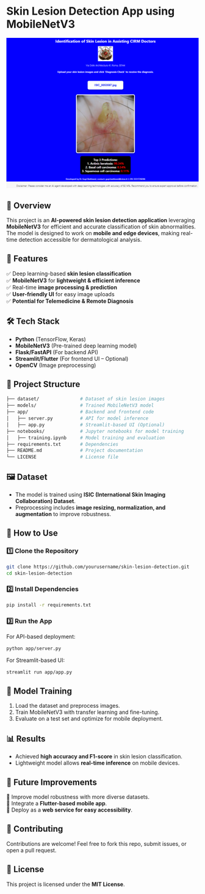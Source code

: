 # **Skin Lesion Detection App using MobileNetV3**  

![Skin Lesion Detection](https://raw.githubusercontent.com/gopibattineni/skl/main/Skin%20lesion.png)


## **📌 Overview**  
This project is an **AI-powered skin lesion detection application** leveraging **MobileNetV3** for efficient and accurate classification of skin abnormalities. The model is designed to work on **mobile and edge devices**, making real-time detection accessible for dermatological analysis.  

## **🚀 Features**  
✅ Deep learning-based **skin lesion classification**  
✅ **MobileNetV3** for **lightweight & efficient inference**  
✅ Real-time **image processing & prediction**  
✅ **User-friendly UI** for easy image uploads  
✅ **Potential for Telemedicine & Remote Diagnosis**  

## **🛠️ Tech Stack**  
- **Python** (TensorFlow, Keras)  
- **MobileNetV3** (Pre-trained deep learning model)  
- **Flask/FastAPI** (For backend API)  
- **Streamlit/Flutter** (For frontend UI – Optional)  
- **OpenCV** (Image preprocessing)  

## **📂 Project Structure**  
```bash
├── dataset/               # Dataset of skin lesion images
├── models/                # Trained MobileNetV3 model
├── app/                   # Backend and frontend code
│   ├── server.py          # API for model inference
│   ├── app.py             # Streamlit-based UI (Optional)
├── notebooks/             # Jupyter notebooks for model training
│   ├── training.ipynb     # Model training and evaluation
├── requirements.txt       # Dependencies
├── README.md              # Project documentation
└── LICENSE                # License file
```  

## **🖼️ Dataset**  
- The model is trained using **ISIC (International Skin Imaging Collaboration) Dataset**.  
- Preprocessing includes **image resizing, normalization, and augmentation** to improve robustness.  

## **📖 How to Use**  
### **1️⃣ Clone the Repository**  
```bash
git clone https://github.com/yourusername/skin-lesion-detection.git
cd skin-lesion-detection
```
### **2️⃣ Install Dependencies**  
```bash
pip install -r requirements.txt
```
### **3️⃣ Run the App**  
For API-based deployment:  
```bash
python app/server.py
```
For Streamlit-based UI:  
```bash
streamlit run app/app.py
```  

## **🧠 Model Training**  
1. Load the dataset and preprocess images.  
2. Train MobileNetV3 with transfer learning and fine-tuning.  
3. Evaluate on a test set and optimize for mobile deployment.  

## **📊 Results**  
- Achieved **high accuracy and F1-score** in skin lesion classification.  
- Lightweight model allows **real-time inference** on mobile devices.  

## **📌 Future Improvements**  
🔹 Improve model robustness with more diverse datasets.  
🔹 Integrate a **Flutter-based mobile app**.  
🔹 Deploy as a **web service for easy accessibility**.  

## **🤝 Contributing**  
Contributions are welcome! Feel free to fork this repo, submit issues, or open a pull request.  

## **📜 License**  
This project is licensed under the **MIT License**.  
